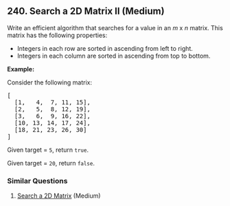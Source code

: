 <!--|This file generated by command(leetcode description); DO NOT EDIT.    |-->
<!--+----------------------------------------------------------------------+-->
<!--|@author    Openset <openset.wang@gmail.com>                           |-->
<!--|@link      https://github.com/openset                                 |-->
<!--|@home      https://github.com/openset/leetcode                        |-->
<!--+----------------------------------------------------------------------+-->

## 240. Search a 2D Matrix II (Medium)

<p>Write an efficient algorithm that searches for a value in an <i>m</i> x <i>n</i> matrix. This matrix has the following properties:</p>

<ul>
	<li>Integers in each row are sorted in ascending from left to right.</li>
	<li>Integers in each column are sorted in ascending from top to bottom.</li>
</ul>

<p><strong>Example:</strong></p>

<p>Consider the following matrix:</p>

<pre>
[
  [1,   4,  7, 11, 15],
  [2,   5,  8, 12, 19],
  [3,   6,  9, 16, 22],
  [10, 13, 14, 17, 24],
  [18, 21, 23, 26, 30]
]
</pre>

<p>Given&nbsp;target&nbsp;=&nbsp;<code>5</code>, return&nbsp;<code>true</code>.</p>

<p>Given&nbsp;target&nbsp;=&nbsp;<code>20</code>, return&nbsp;<code>false</code>.</p>


### Similar Questions
  1. [Search a 2D Matrix](https://github.com/openset/leetcode/tree/master/problems/search-a-2d-matrix) (Medium)
